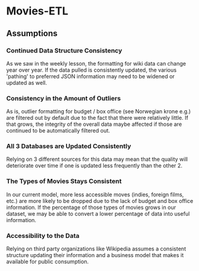 # Movies-ETL

## Assumptions

### Continued Data Structure Consistency

As we saw in the weekly lesson, the formatting for wiki data can change year over year. If the data pulled is consistently updated, the various 'pathing' to preferred JSON information may need to be widened or updated as well.

### Consistency in the Amount of Outliers

As is, outlier formatting for budget / box office (see Norwegian krone e.g.) are filtered out by default due to the fact that there were relatively little. If that grows, the integrity of the overall data maybe affected if those are continued to be automatically filtered out.

### All 3 Databases are Updated Consistently

Relying on 3 different sources for this data may mean that the quality will deteriorate over time if one is updated less frequently than the other 2.

### The Types of Movies Stays Consistent

In our current model, more less accessible moves (indies, foreign films, etc.) are more likely to be dropped due to the lack of budget and box office information. If the percentage of those types of movies grows in our dataset, we may be able to convert a lower percentage of data into useful information.

### Accessibility to the Data

Relying on third party organizations like Wikipedia assumes a consistent structure updating their information and a business model that makes it available for public consumption. 
